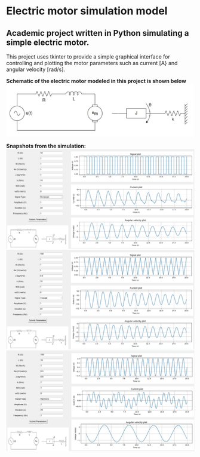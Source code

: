 # Electric motor simulation model
## Academic project written in Python simulating a simple electric motor.

This project uses tkinter to provide a simple graphical interface for controlling and plotting the motor parameters such as current [A} and angular velocity [rad/s].

**Schematic of the electric motor modeled in this project is shown below**
![MotorDiagram](scheme.jpg)

**Snapshots from the simulation:**
![Snapshot1](snapshots/simulation1.jpg)
![Snapshot2](snapshots/simulation2.jpg)
![Snapshot3](snapshots/simulation3.jpg)
